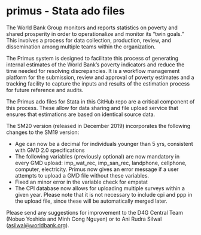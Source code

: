 # primus - Stata ado files
The World Bank Group monitors and reports statistics on poverty and shared prosperity in order to operationalize and monitor its “twin goals.” This involves a process for data collection, production, review, and dissemination among multiple teams within the organization. 

The Primus system is designed to facilitate this process of generating internal estimates of the World Bank’s poverty indicators and reduce the time needed for resolving discrepancies. It is a workflow management platform for the submission, review and approval of poverty estimates and a tracking facility to capture the inputs and results of the estimation process for future reference and audits.

The Primus ado files for Stata in this GitHub repo are a critical component of this process. These allow for data sharing and file upload service that ensures that estimations are based on identical source data. 

The SM20 version (released in December 2019) incorporates the following changes to the SM19 version: 

-	Age can now be a decimal for individuals younger than 5 yrs, consistent with GMD 2.0 specifications
-	The following variables (previously optional) are now mandatory in every GMD upload: imp_wat_rec, imp_san_rec, landphone, cellphone, computer, electricity. Primus now gives an error message if a user attempts to upload a GMD file without these variables. 
-	Fixed an minor error in the variable check for empstat
-	The CPI database now allows for uploading multiple surveys within a given year. Please note that it is not necessary to include cpi and ppp in the upload file, since these will be automatically merged later. 

Please send any suggestions for improvement to the D4G Central Team (Nobuo Yoshida and Minh Cong Nguyen) or to Ani Rudra Silwal (asilwal@worldbank.org).
